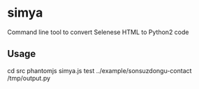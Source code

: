 # simya
Command line tool to convert Selenese HTML to Python2 code

## Usage
cd src
phantomjs simya.js test ../example/sonsuzdongu-contact /tmp/output.py
